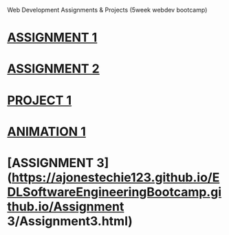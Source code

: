 Web Development Assignments & Projects (5week webdev bootcamp)
# [ASSIGNMENT 1](https://ajonestechie123.github.io/EDLSoftwareEngineeringBootcamp.github.io/Assignment1/Assignment1.html)
# [ASSIGNMENT 2](https://ajonestechie123.github.io/EDLSoftwareEngineeringBootcamp.github.io/Assignment2/Assignment2-A.Jones.html)
# [PROJECT 1](https://ajonestechie123.github.io/EDLSoftwareEngineeringBootcamp.github.io/index.html)
# [ANIMATION 1](https://ajonestechie123.github.io/EDLSoftwareEngineeringBootcamp.github.io/Animation1/day3animation.html)
# [ASSIGNMENT 3](https://ajonestechie123.github.io/EDLSoftwareEngineeringBootcamp.github.io/Assignment 3/Assignment3.html)
